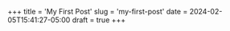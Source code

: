 +++
title = 'My First Post'
slug = 'my-first-post'
date = 2024-02-05T15:41:27-05:00
draft = true
+++



